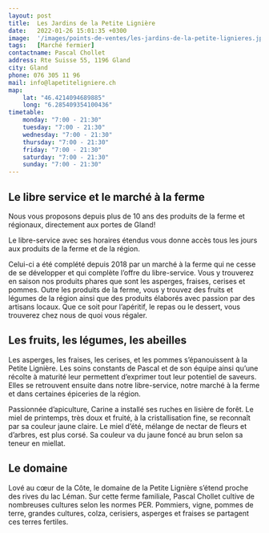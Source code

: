 ```yaml
---
layout: post
title:  Les Jardins de la Petite Lignière
date:   2022-01-26 15:01:35 +0300
image:  '/images/points-de-ventes/les-jardins-de-la-petite-lignieres.jpg'
tags:   [Marché fermier]
contactname: Pascal Chollet
address: Rte Suisse 55, 1196 Gland
city: Gland
phone: 076 305 11 96
mail: info@lapetiteligniere.ch
map:
    lat: "46.4214094689885"
    long: "6.285409354100436"
timetable:
    monday: "7:00 - 21:30"
    tuesday: "7:00 - 21:30"
    wednesday: "7:00 - 21:30"
    thursday: "7:00 - 21:30"
    friday: "7:00 - 21:30"
    saturday: "7:00 - 21:30"
    sunday: "7:00 - 21:30"
---
```


## Le libre service et le marché à la ferme

Nous vous proposons depuis plus de 10 ans des produits de la ferme et régionaux, directement aux portes de Gland!

Le libre-service avec ses horaires étendus vous donne accès tous les jours aux produits de la ferme et de la région.

Celui-ci a été complété depuis 2018 par un marché à la ferme qui ne cesse de se développer et qui complète l’offre du libre-service. Vous y trouverez en saison nos produits phares que sont les asperges, fraises, cerises et pommes.  Outre les produits de la ferme, vous y trouvez des fruits et légumes de la région ainsi que des produits élaborés avec passion par des artisans locaux. Que ce soit pour l’apéritif, le repas ou le dessert, vous trouverez chez nous de quoi vous régaler.

## Les fruits, les légumes, les abeilles

Les asperges, les fraises, les cerises, et les pommes s’épanouissent à la Petite Lignière. Les soins constants de Pascal et de son équipe ainsi qu’une récolte à maturité leur permettent d’exprimer tout leur potentiel de saveurs. Elles se retrouvent ensuite dans notre libre-service, notre marché à la ferme et dans certaines épiceries de la région.

Passionnée d’apiculture, Carine a installé ses ruches en lisière de forêt. Le miel de printemps, très doux et fruité, à la cristallisation fine, se reconnaît par sa couleur jaune claire. Le miel d’été, mélange de nectar de fleurs et d’arbres, est plus corsé. Sa couleur va du jaune foncé au brun selon sa teneur en miellat.

## Le domaine

Lové au cœur de la Côte, le domaine de la Petite Lignière s’étend proche des rives du lac Léman. Sur cette ferme familiale, Pascal Chollet cultive de nombreuses cultures selon les normes PER. Pommiers, vigne, pommes de terre, grandes cultures, colza, cerisiers, asperges et fraises se partagent ces terres fertiles.